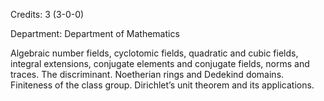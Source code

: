 Credits: 3 (3-0-0)

Department: Department of Mathematics

Algebraic number fields, cyclotomic fields, quadratic and cubic fields, integral extensions, conjugate elements and conjugate fields, norms and traces. The discriminant. Noetherian rings and Dedekind domains. Finiteness of the class group. Dirichlet’s unit theorem and its applications.